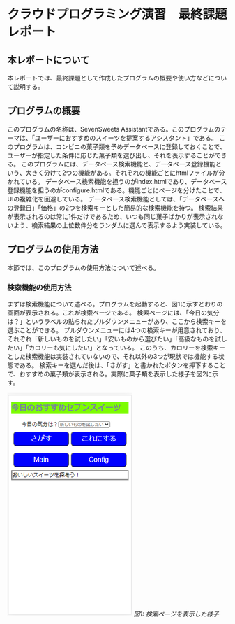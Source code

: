 # クラウドプログラミング演習　最終課題レポート

## 本レポートについて

本レポートでは、最終課題として作成したプログラムの概要や使い方などについて説明する。

## プログラムの概要

このプログラムの名称は、SevenSweets Assistantである。このプログラムのテーマは、「ユーザーにおすすめのスイーツを提案するアシスタント」である。
このプログラムは、コンビニの菓子類を予めデータベースに登録しておくことで、ユーザーが指定した条件に応じた菓子類を選び出し、それを表示することができる。
このプログラムには、データベース検索機能と、データベース登録機能という、大きく分けて2つの機能がある。それぞれの機能ごとにhtmlファイルが分かれている。
データベース検索機能を担うのがindex.htmlであり、データベース登録機能を担うのがconfigure.htmlである。機能ごとにページを分けたことで、UIの複雑化を回避している。
データベース検索機能としては、「データベースへの登録日」「価格」の2つを検索キーとした簡易的な検索機能を持つ。
検索結果が表示されるのは常に1件だけであるため、いつも同じ菓子ばかりが表示されないよう、検索結果の上位数件分をランダムに選んで表示するよう実装している。

## プログラムの使用方法

本節では、このプログラムの使用方法について述べる。

### 検索機能の使用方法

まずは検索機能について述べる。プログラムを起動すると、図1に示すとおりの画面が表示される。これが検索ページである。
検索ページには、「今日の気分は？」というラベルの貼られたプルダウンメニューがあり、ここから検索キーを選ぶことができる。
プルダウンメニューには4つの検索キーが用意されており、それぞれ「新しいものを試したい」「安いものから選びたい」「高級なものを試したい」「カロリーも気にしたい」となっている。
このうち、カロリーを検索キーとした検索機能は実装されていないので、それ以外の3つが現状では機能する状態である。
検索キーを選んだ後は、「さがす」と書かれたボタンを押下することで、おすすめの菓子類が表示される。実際に菓子類を表示した様子を図2に示す。

![Search Page](https://raw.githubusercontent.com/k19rs083/SevenSweetsAssistant/master/search_page.png)
*図1: 検索ページを表示した様子*